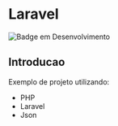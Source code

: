 # Laravel
![Badge em Desenvolvimento](https://img.shields.io/static/v1?label=STATUS&message=EM%20DESENVOLVIMENTO&color=GREEN&style=for-the-badge)
## Introducao
Exemplo de projeto utilizando:
* PHP 
* Laravel
* Json